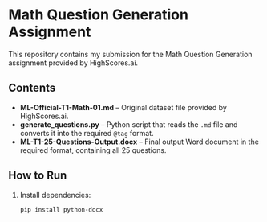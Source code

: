 # Math Question Generation Assignment

This repository contains my submission for the Math Question Generation assignment provided by HighScores.ai.

## Contents
- **ML-Official-T1-Math-01.md** – Original dataset file provided by HighScores.ai.
- **generate_questions.py** – Python script that reads the `.md` file and converts it into the required `@tag` format.
- **ML-T1-25-Questions-Output.docx** – Final output Word document in the required format, containing all 25 questions.

## How to Run
1. Install dependencies:
   ```bash
   pip install python-docx
